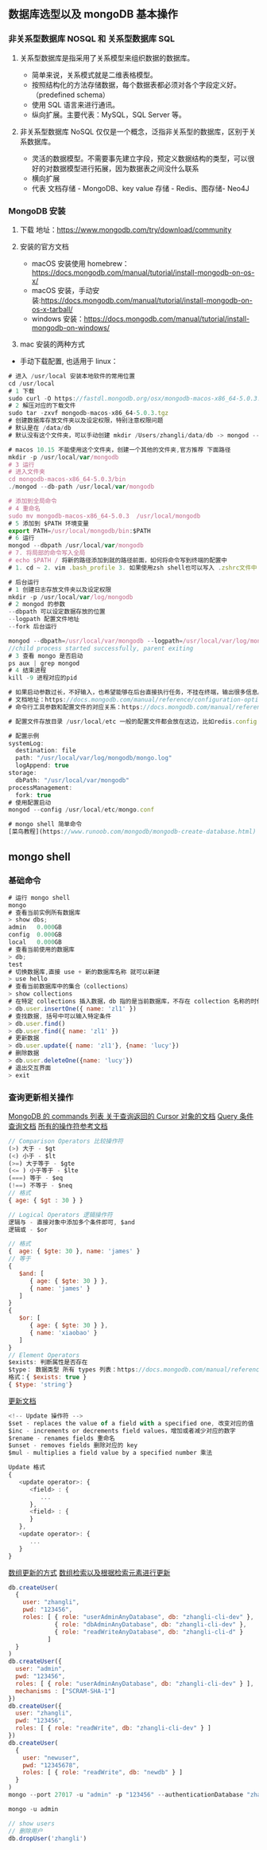 ## 数据库选型以及 mongoDB 基本操作

### 非关系型数据库 NOSQL 和 关系型数据库 SQL

1. 关系型数据库是指采用了关系模型来组织数据的数据库。

   - 简单来说，关系模式就是二维表格模型。
   - 按照结构化的方法存储数据，每个数据表都必须对各个字段定义好。（predefined schema）
   - 使用 SQL 语言来进行通讯。
   - 纵向扩展。主要代表：MySQL，SQL Server 等。

2. 非关系型数据库
   NoSQL 仅仅是一个概念，泛指非关系型的数据库，区别于关系数据库。

   - 灵活的数据模型。不需要事先建立字段，预定义数据结构的类型，可以很好的对数据模型进行拓展，因为数据表之间没什么联系
   - 横向扩展
   - 代表 文档存储 - MongoDB、key value 存储 - Redis、图存储- Neo4J

### MongoDB 安装

1. 下载 地址：https://www.mongodb.com/try/download/community

2. 安装的官方文档

   - macOS 安装使用 homebrew：https://docs.mongodb.com/manual/tutorial/install-mongodb-on-os-x/
   - macOS 安装，手动安装:https://docs.mongodb.com/manual/tutorial/install-mongodb-on-os-x-tarball/
   - windows 安装：https://docs.mongodb.com/manual/tutorial/install-mongodb-on-windows/

3. mac 安装的两种方式

- 手动下载配置, 也适用于 linux：

```js
# 进入 /usr/local 安装本地软件的常用位置
cd /usr/local
# 1 下载
sudo curl -O https://fastdl.mongodb.org/osx/mongodb-macos-x86_64-5.0.3.tgz
# 2 解压对应的下载文件
sudo tar -zxvf mongodb-macos-x86_64-5.0.3.tgz
# 创建数据库存放文件夹以及设定权限，特别注意权限问题
# 默认是在 /data/db
# 默认没有这个文件夹，可以手动创建 mkdir /Users/zhangli/data/db -> mongod --dbpath=/Users/zhangli/data/db

# macos 10.15 不能使用这个文件夹，创建一个其他的文件夹,官方推荐 下面路径
mkdir -p /usr/local/var/mongodb
# 3 运行
# 进入文件夹
cd mongodb-macos-x86_64-5.0.3/bin
./mongod --db-path /usr/local/var/mongodb

# 添加到全局命令
# 4 重命名
sudo mv mongodb-macos-x86_64-5.0.3  /usr/local/mongodb
# 5 添加到 $PATH 环境变量
export PATH=/usr/local/mongodb/bin:$PATH
# 6 运行
mongod --dbpath /usr/local/var/mongodb
# 7. 将局部的命令写入全局
# echo $PATH / 将新的路径添加到就的路径前面，如何将命令写到终端的配置中
# 1. cd ~ 2. vim .bash_profile 3. 如果使用zsh shell也可以写入 .zshrc文件中 # 4. source .bash_profile/.zshrc - 将配置文件中一些列的配置写入当前的shell当中

# 后台运行
# 1 创建日志存放文件夹以及设定权限
mkdir -p /usr/local/var/log/mongodb
# 2 mongod 的参数
--dbpath 可以设定数据存放的位置
--logpath 配置文件地址
--fork 后台运行

mongod --dbpath=/usr/local/var/mongodb --logpath=/usr/local/var/log/mongodb/mongo.log --fork
//child process started successfully, parent exiting
# 3 查看 mongo 是否启动
ps aux | grep mongod
# 4 结束进程
kill -9 进程对应的pid

# 如果启动参数过长，不好输入，也希望能够在后台直接执行任务，不挂在终端，输出很多信息。此时可以使用配置文件
# 文档地址：https://docs.mongodb.com/manual/reference/configuration-options/#std-label-configuration-options
# 命令行工具参数和配置文件的对应关系：https://docs.mongodb.com/manual/reference/configuration-file-settings-command-line-options-mapping/#std-label-conf-file-command-line-mapping

# 配置文件存放目录 /usr/local/etc 一般的配置文件都会放在这边，比如redis.config

# 配置示例
systemLog:
  destination: file
  path: "/usr/local/var/log/mongodb/mongo.log"
  logAppend: true
storage:
  dbPath: "/usr/local/var/mongodb"
processManagement:
  fork: true
# 使用配置启动
mongod --config /usr/local/etc/mongo.conf

# mongo shell 简单命令
[菜鸟教程](https://www.runoob.com/mongodb/mongodb-create-database.html)
```

## mongo shell
### 基础命令
```js
# 运行 mongo shell
mongo
# 查看当前实例所有数据库
> show dbs;
admin   0.000GB
config  0.000GB
local   0.000GB
# 查看当前使用的数据库
> db;
test
# 切换数据库,直接 use + 新的数据库名称 就可以新建
> use hello
# 查看当前数据库中的集合（collections）
> show collections
# 在特定 collections 插入数据，db 指的是当前数据库，不存在 collection 名称的时候会自动插入
> db.user.insertOne({ name: 'zl1' })
# 查找数据, 括号中可以输入特定条件
> db.user.find()
> db.user.find({ name: 'zl1' })
# 更新数据
> db.user.update({ name: 'zl1'}, {name: 'lucy'})
# 删除数据
> db.user.deleteOne({name: 'lucy'})
# 退出交互界面
> exit
```
### 查询更新相关操作

[MongoDB 的 commands 列表 ](https://docs.mongodb.com/manual/reference/command/)
[关于查询返回的 Cursor 对象的文档](https://docs.mongodb.com/drivers/node/current/fundamentals/crud/read-operations/cursor/)
[Query 条件查询文档](https://docs.mongodb.com/drivers/node/current/fundamentals/crud/query-document/)
[所有的操作符参考文档](https://docs.mongodb.com/manual/reference/operator/query/)

```js
// Comparison Operators 比较操作符
(>) 大于 - $gt
(<) 小于 - $lt
(>=) 大于等于 - $gte
(<= ) 小于等于 - $lte
(===) 等于 - $eq
(!==) 不等于 - $neq
// 格式
{ age: { $gt : 30 } }

// Logical Operators 逻辑操作符
逻辑与 - 直接对象中添加多个条件即可, $and
逻辑或 - $or

// 格式 
{  age: { $gte: 30 }, name: 'james' }
// 等于
{
   $and: [
      { age: { $gte: 30 } },
      { name: 'james' }
   ]
}
{
   $or: [
      { age: { $gte: 30 } },
      { name: 'xiaobao' }
   ]
}
// Element Operators
$exists: 判断属性是否存在
$type： 数据类型 所有 types 列表：https://docs.mongodb.com/manual/reference/operator/query/type/#available-types
格式：{ $exists: true }
{ $type: 'string'}
```
[更新文档](https://docs.mongodb.com/drivers/node/current/fundamentals/crud/write-operations/change-a-document/)

```js
<!-- Update 操作符 -->
$set - replaces the value of a field with a specified one, 改变对应的值
$inc - increments or decrements field values，增加或者减少对应的数字
$rename - renames fields 重命名
$unset - removes fields 删除对应的 key
$mul - multiplies a field value by a specified number 乘法

Update 格式
{
   <update operator>: {
      <field> : {
         ...
      },
      <field> : {
      }
   },
   <update operator>: {
      ...
   }
}
```
[数组更新的方式](https://docs.mongodb.com/manual/reference/operator/update-array/)
[数组检索以及根据检索元素进行更新
](https://docs.mongodb.com/manual/tutorial/query-arrays/)



```js
db.createUser(
  {
    user: "zhangli",
    pwd: "123456",
    roles: [ { role: "userAdminAnyDatabase", db: "zhangli-cli-dev" },
    		 { role: "dbAdminAnyDatabase", db: "zhangli-cli-dev" },
             { role: "readWriteAnyDatabase", db: "zhangli-cli-d" }
           ]
  }
)
db.createUser({
  user: "admin",
  pwd: "123456",
  roles: [ { role: "userAdminAnyDatabase", db: "zhangli-cli-dev" } ],
  mechanisms : ["SCRAM-SHA-1"]
})
db.createUser({
  user: "zhangli",
  pwd: "123456",
  roles: [ { role: "readWrite", db: "zhangli-cli-dev" } ]
})
db.createUser(
  {
    user: "newuser",
    pwd: "12345678",
    roles: [ { role: "readWrite", db: "newdb" } ]
  }
)
mongo --port 27017 -u "admin" -p "123456" --authenticationDatabase "zhangli-cli-dev"

mongo -u admin

// show users
// 删除用户
db.dropUser('zhangli')

```